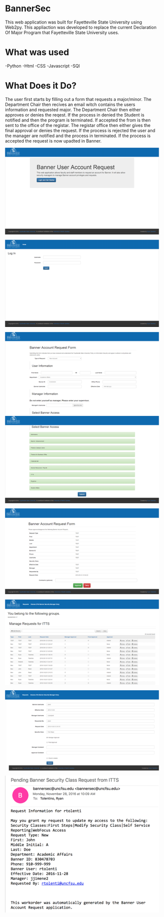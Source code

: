 # BannerSec
This web application was built for Fayetteville State University using Web2py. This appliaction was developed to replace the current Declaration Of Major Program that Fayetteville State University uses. 

# What was used

-Python 
-Html
-CSS
-Javascript
-SQl 

# What Does it Do?
The user first starts by filling out a form that requests a major/minor. The Department Chair then recives an email witch contains the users information and requested major. The Department Chair then either approves or denies the reqest. If the process in denied the Student is notified and then the program is terminated. 
If accepted the from is then sent to the office of the registar. 
The registar office then either gives the final approval or denies the request. 
If the process is rejected the user and the manager are notified and the process in terminated.
If the process is accepted the request is now upadted in Banner.    

![alt tag](https://github.com/RT-Design/BannerSec/blob/master/Pictures/Index.png)

![alt tag](https://github.com/RT-Design/BannerSec/blob/master/Pictures/login.png)

![alt tag](https://github.com/RT-Design/BannerSec/blob/master/Pictures/Request.png)
![alt tag](https://github.com/RT-Design/BannerSec/blob/master/Pictures/Requestinit.png)

![alt tag](https://github.com/RT-Design/BannerSec/blob/master/Pictures/Manager.png)

![alt tag](https://github.com/RT-Design/BannerSec/blob/master/Pictures/Secmanager.png)

![alt tag](https://github.com/RT-Design/BannerSec/blob/master/Pictures/SecManageredit.png)

![alt tag](https://github.com/RT-Design/BannerSec/blob/master/Pictures/Email1.png)
